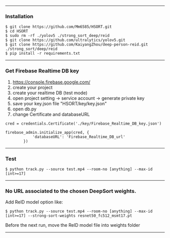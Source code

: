 * * *

### Installation
```
$ git clone https://github.com/Mm6585/HSORT.git
$ cd HSORT
$ sudo rm -rf ./yolov5 ./strong_sort_deep/reid
$ git clone https://github.com/ultralytics/yolov5.git
$ git clone https://github.com/KaiyangZhou/deep-person-reid.git ./strong_sort/deep/reid
$ pip install -r requirements.txt
```

* * *

### Get Firebase Realtime DB key
1. https://console.firebase.google.com/
2. create your project
3. create your realtime DB (test mode)
4. open project setting -> service account -> generate private key
5. save your key.json file "HSORT/key/key.json"
6. open db.py
7. change Certificate and databaseURL
```
cred = credentials.Certificate('./key/Firebase_Realtime_DB_key.json')

firebase_admin.initialize_app(cred, {
            'databaseURL': 'Firebase_Realtime_DB_url'
        })
```

* * *

### Test
```
$ python track.py --source test.mp4 --room-no [anything] --max-id [int>=17]
```

* * *

### No URL associated to the chosen DeepSort weights.

Add ReID model option like:
```
$ python track.py --source test.mp4 --room-no [anything] --max-id [int>=17] --strong-sort-weights resnet50_fc512_msmt17.pt
```
Before the next run, move the ReID model file into weights folder

* * *
